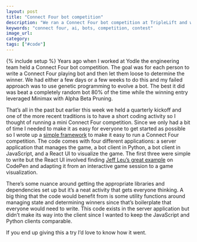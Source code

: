 ```yaml
---
layout: post
title: "Connect Four bot competition"
description: "We ran a Connect Four bot competition at TripleLift and wanted to share the framework and boilerplate code that made it easy for everyone to get started."
keywords: "connect four, ai, bots, competition, contest"
image_url:
category:
tags: ["#code"]
---
```

{% include setup %}
Years ago when I worked at Yodle the engineering team held a Connect Four bot competition. The goal was for each person to write a Connect Four playing bot and then let them loose to determine the winner. We had either a few days or a few weeks to do this and my failed approach was to use genetic programming to evolve a bot. The best it did was beat a completely random bot 80% of the time while the winning entry leveraged Minimax with Alpha Beta Pruning.

That’s all in the past but earlier this week we held a quarterly kickoff and one of the more recent traditions is to have a short coding activity so I thought of running a mini Connect Four competition. Since we only had a bit of time I needed to make it as easy for everyone to get started as possible so I wrote up a [simple framework](https://github.com/dangoldin/connect-four) to make it easy to run a Connect Four competition. The code comes with four different applications: a server application that manages the game, a bot client in Python, a bot client in JavaScript, and a React UI to visualize the game. The first three were simple to write but the React UI involved finding [Jeff Leu’s great example](https://codepen.io/jeffleu/pen/KgbZwj) on CodePen and adapting it from an interactive game session to a game visualization.

There’s some nuance around getting the appropriate libraries and dependencies set up but it’s a neat activity that gets everyone thinking. A big thing that the code would benefit from is some utility functions around managing state and determining winners since that’s boilerplate that everyone would need to write. This code exists in the server application but didn’t make its way into the client since I wanted to keep the JavaScript and Python clients comparable.

If you end up giving this a try I’d love to know how it went.
